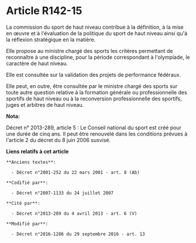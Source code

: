 # Article R142-15

La commission du sport de haut niveau contribue à la définition, à la mise en œuvre et à l'évaluation de la politique du
sport de haut niveau ainsi qu'à la réflexion stratégique en la matière. 

Elle propose au ministre chargé des sports les critères permettant de reconnaître à une discipline, pour la période
correspondant à l'olympiade, le caractère de haut niveau. 

Elle est consultée sur la validation des projets de performance fédéraux. 

Elle peut, en outre, être consultée par le ministre chargé des sports sur toute autre question relative à la formation
générale ou professionnelle des sportifs de haut niveau ou à la reconversion professionnelle des sportifs, juges et arbitres
de haut niveau.

**Nota:**

Décret n° 2013-289, article 5 : Le Conseil national du sport est créé pour une durée de cinq ans. Il peut être renouvelé dans
les conditions prévues à l'article 2 du décret du 8 juin 2006 susvisé.

**Liens relatifs à cet article**

	**Anciens textes**:

	  - Décret n°2001-252 du 22 mars 2001 - art. 8 (Ab)

	**Codifié par**:

	  - Décret n°2007-1133 du 24 juillet 2007

	**Cité par**:

	  - Décret n°2013-289 du 4 avril 2013 - art. 6 (V)

	**Modifié par**:

	  - Décret n°2016-1286 du 29 septembre 2016 - art. 13
